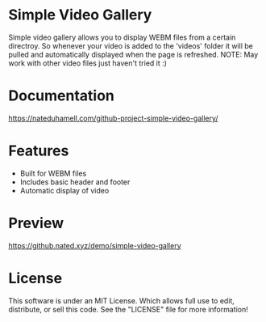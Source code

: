 Simple Video Gallery
====================================
Simple video gallery allows you to display WEBM files from a certain directroy.
So whenever your video is added to the 'videos' folder it will be pulled
and automatically displayed when the page is refreshed. 
NOTE: May work with other video files just haven't tried it :)

Documentation
==============
https://nateduhamell.com/github-project-simple-video-gallery/

Features
===============
* Built for WEBM files
* Includes basic header and footer
* Automatic display of video

Preview
========
https://github.nated.xyz/demo/simple-video-gallery

License
==========
This software is under an MIT License. Which allows full use to edit, distribute, or sell this code. See the "LICENSE" file for more information!
